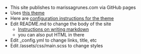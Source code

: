 * This site publishes to marissagrunes.com via GitHub pages
* Uses [this theme](https://github.com/mmistakes/minimal-mistakes)
* Here are [configuration instructions for the theme](https://mmistakes.github.io/minimal-mistakes/docs/quick-start-guide/)
* Edit README.md to change the body of the site
  * [Instructions on writing markdown](https://guides.github.com/pdfs/markdown-cheatsheet-online.pdf)
  * you can also put HTML in there
* Edit _config.yml to change links, title, etc
* Edit /assets/css/main.scss to change styles
